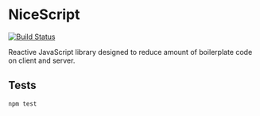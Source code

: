 NiceScript
=========

[![Build Status](https://travis-ci.org/SergeyKashulin/nicescript.svg?branch=master)](https://travis-ci.org/SergeyKashulin/nicescript)

Reactive JavaScript library designed to reduce amount of boilerplate code on client and server.

## Tests

  `npm test`

